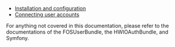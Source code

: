 * [Installation and configuration](https://github.com/WrittenGames/SocialUserBundle/blob/master/Resources/doc/installation_and_configuration.md)
* [Connecting user accounts](https://github.com/WrittenGames/SocialUserBundle/blob/master/Resources/doc/connect.md)

For anything not covered in this documentation, please refer to the
documentations of the FOSUserBundle, the HWIOAuthBundle, and Symfony.
